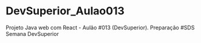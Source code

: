 # DevSuperior_Aulao013
Projeto Java web com React - Aulão #013 (DevSuperior). Preparação #SDS Semana DevSuperior

